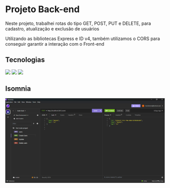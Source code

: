 <h1>Projeto Back-end</h1>

<p>Neste projeto, trabalhei rotas do tipo GET, POST, PUT e DELETE, para cadastro, atualização e exclusão de usuários</p>
<p>Utilizando as bibliotecas Express e ID v4, também utilizamos o CORS para conseguir garantir a interação com o Front-end</p>

<h2>Tecnologias</h2>

<img src="https://img.shields.io/badge/Node.js-43853D?style=for-the-badge&logo=node.js&logoColor=white"/> <img src="https://img.shields.io/badge/JavaScript-323330?style=for-the-badge&logo=javascript&logoColor=F7DF1E"/> 
<img src="https://img.shields.io/badge/Express.js-404D59?style=for-the-badge"/>

<h2>Isomnia</h2>

<img src="https://github.com/Hanielss/Node-project-back-end/blob/master/assets/Back-end.png?raw=true"/>
